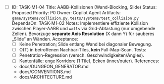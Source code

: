 - [ ] ID: TASK-M1-04
  Title: AABB-Kollisionen (Wand-Blocking, Slide)
  Status: Proposed
  Priority: P0
  Owner: Copilot Agent
  Artifacts: `game/systems/collision.py`, `tests/systems/test_collision.py`
  DependsOn: TASK-M1-02
  Notes:
  Implementiere effiziente Kollision zwischen Player-AABB und `walls` via Grid-Abtastung (nur umgebende Zellen). Bevorzuge **separate Axis Resolution** (X dann Y) für sauberes „Slide“ an Wänden.
  Acceptance:
  - [ ] Keine Penetration; Slide entlang Wand bei diagonaler Bewegung.
  - [ ] O(T) in betroffenen Nachbar-Tiles, **kein** Full-Map-Scan.
  Tests:
  - [ ] Penetration-Regression (versch. Geschwindigkeiten/Angles).
  - [ ] Kantenfälle: enge Korridore (1 Tile), Ecken (inner/outer).
  References:
  - docs/DUNGEON_GENERATOR.md
  - docs/CONVENTIONS.md
  - docs/ARCHITECTURE.md
